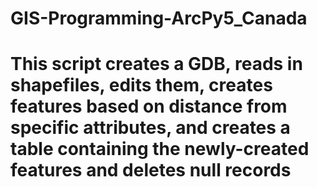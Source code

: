# GIS-Programming-ArcPy5_Canada
# This script creates a GDB, reads in shapefiles, edits them, creates features based on distance from specific attributes, and creates a table containing the newly-created features and deletes null records
